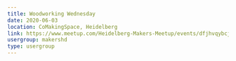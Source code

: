 ```yaml
---
title: Woodworking Wednesday
date: 2020-06-03
location: CoMakingSpace, Heidelberg
link: https://www.meetup.com/Heidelberg-Makers-Meetup/events/dfjhvqybcjbfb/
usergroup: makershd
type: usergroup
---
```

